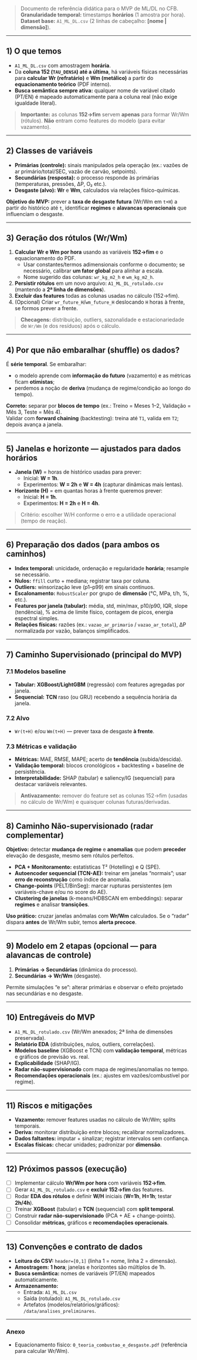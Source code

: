 

> Documento de referência didática para o MVP de ML/DL no CFB.  
> **Granularidade temporal:** timestamps **horários** (1 amostra por hora).  
> **Dataset base:** `A1_ML_DL.csv` (2 linhas de cabeçalho: **[nome | dimensão]**).

---

## 1) O que temos

- `A1_ML_DL.csv` com amostragem **horária**.  
- Da **coluna 152 (`TAU_DENSA`) até a última**, há variáveis físicas necessárias para **calcular Wr (refratário)** e **Wm (metálico)** a partir do **equacionamento teórico** (PDF interno).  
- **Busca semântica sempre ativa:** qualquer nome de variável citado (PT/EN) é mapeado automaticamente para a coluna real (não exige igualdade literal).

> **Importante:** as colunas **152→fim** servem **apenas** para formar Wr/Wm (rótulos). **Não** entram como features do modelo (para evitar vazamento).

---

## 2) Classes de variáveis

- **Primárias (controle):** sinais manipulados pela operação (ex.: vazões de ar primário/total/SEC, vazão de carvão, setpoints).  
- **Secundárias (resposta):** o processo responde às primárias (temperaturas, pressões, ΔP, O₂ etc.).  
- **Desgaste (alvo):** **Wr** e **Wm**, calculados via relações físico-químicas.

**Objetivo do MVP:** prever a **taxa de desgaste futura** (Wr/Wm em `t+H`) a partir do histórico até `t`, identificar **regimes** e **alavancas operacionais** que influenciam o desgaste.

---

## 3) Geração dos rótulos (Wr/Wm)

1. **Calcular Wr e Wm por hora** usando as variáveis **152→fim** e o equacionamento do PDF.  
   - Usar constantes/termos adimensionais conforme o documento; se necessário, calibrar **um fator global** para alinhar a escala.  
   - Nome sugerido das colunas: `wr_kg_m2_h` e `wm_kg_m2_h`.  
2. **Persistir rótulos** em um novo arquivo: `A1_ML_DL_rotulado.csv` (mantendo a **2ª linha de dimensões**).  
3. **Excluir das features** todas as colunas usadas no cálculo (152→fim).  
4. (Opcional) Criar `wr_future_H`/`wm_future_H` deslocando `H` horas à frente, se formos prever a frente.

> **Checagens:** distribuição, outliers, sazonalidade e estacionariedade de `Wr/Wm` (e dos resíduos) após o cálculo.

---

## 4) Por que **não** embaralhar (shuffle) os dados?

É **série temporal**. Se embaralhar:
- o modelo aprende com **informação do futuro** (vazamento) e as métricas ficam **otimistas**;
- perdemos a noção de **deriva** (mudança de regime/condição ao longo do tempo).

**Correto:** separar por **blocos de tempo** (ex.: Treino = Meses 1–2, Validação = Mês 3, Teste = Mês 4).  
Validar com **forward chaining** (backtesting): treina até `T1`, valida em `T2`; depois avança a janela.

---

## 5) Janelas e horizonte — ajustados para dados **horários**

- **Janela (W)** = horas de histórico usadas para prever:  
  - Inicial: **W = 1h**.  
  - Experimentos: **W = 2h** e **W = 4h** (capturar dinâmicas mais lentas).  
- **Horizonte (H)** = em quantas horas à frente queremos prever:  
  - Inicial: **H = 1h**.  
  - Experimentos: **H = 2h** e **H = 4h**.

> Critério: escolher W/H conforme o erro e a utilidade operacional (tempo de reação).

---

## 6) Preparação dos dados (para ambos os caminhos)

- **Index temporal:** unicidade, ordenação e regularidade **horária**; resample se necessário.  
- **Nulos:** `ffill` curto + mediana; registrar taxa por coluna.  
- **Outliers:** winsorização leve (p1–p99) em sinais contínuos.  
- **Escalonamento:** `RobustScaler` por grupo de **dimensão** (°C, MPa, t/h, %, etc.).  
- **Features por janela (tabular):** média, std, min/max, p10/p90, IQR, slope (tendência), % acima de limite físico, contagem de picos, energia espectral simples.  
- **Relações físicas:** razões (ex.: `vazao_ar_primario` / `vazao_ar_total`), ΔP normalizada por vazão, balanços simplificados.

---

## 7) Caminho **Supervisionado** (principal do MVP)

### 7.1 Modelos baseline
- **Tabular:** **XGBoost/LightGBM** (regressão) com features agregadas por janela.  
- **Sequencial:** **TCN** raso (ou GRU) recebendo a sequência horária da janela.

### 7.2 Alvo
- `Wr(t+H)` e/ou `Wm(t+H)` — prever taxa de desgaste **à frente**.

### 7.3 Métricas e validação
- **Métricas:** MAE, RMSE, MAPE; acerto de **tendência** (subida/descida).  
- **Validação temporal:** blocos cronológicos + backtesting + baseline de persistência.  
- **Interpretabilidade:** SHAP (tabular) e saliency/IG (sequencial) para destacar variáveis relevantes.

> **Antivazamento:** remover do feature set as colunas 152→fim (usadas no cálculo de Wr/Wm) e quaisquer colunas futuras/derivadas.

---

## 8) Caminho **Não-supervisionado** (radar complementar)

**Objetivo:** detectar **mudança de regime** e **anomalias** que podem **preceder** elevação de desgaste, mesmo sem rótulos perfeitos.

- **PCA + Monitoramento:** estatísticas T² (Hotelling) e Q (SPE).  
- **Autoencoder sequencial (TCN-AE):** treinar em janelas “normais”; usar **erro de reconstrução** como índice de anomalia.  
- **Change-points** (PELT/BinSeg): marcar rupturas persistentes (em variáveis-chave e/ou no score do AE).  
- **Clustering de janelas** (k-means/HDBSCAN em embeddings): separar **regimes** e analisar **transições**.

**Uso prático:** cruzar janelas anômalas com **Wr/Wm** calculados. Se o “radar” dispara **antes** de Wr/Wm subir, temos **alerta precoce**.

---

## 9) Modelo em 2 etapas (opcional — para alavancas de controle)

1. **Primárias → Secundárias** (dinâmica do processo).  
2. **Secundárias → Wr/Wm** (desgaste).  

Permite simulações “e se”: alterar primárias e observar o efeito projetado nas secundárias e no desgaste.

---

## 10) Entregáveis do MVP

- `A1_ML_DL_rotulado.csv` (Wr/Wm anexados; 2ª linha de dimensões preservada).  
- **Relatório EDA** (distribuições, nulos, outliers, correlações).  
- **Modelos baseline** (XGBoost e TCN) com **validação temporal**, métricas e gráficos de previsão vs. real.  
- **Explicabilidade** (SHAP/IG).  
- **Radar não-supervisionado** com mapa de regimes/anomalias no tempo.  
- **Recomendações operacionais** (ex.: ajustes em vazões/combustível por regime).

---

## 11) Riscos e mitigações

- **Vazamento:** remover features usadas no cálculo de Wr/Wm; splits temporais.  
- **Deriva:** monitorar distribuição entre blocos; recalibrar normalizadores.  
- **Dados faltantes:** imputar + sinalizar; registrar intervalos sem confiança.  
- **Escalas físicas:** checar unidades; padronizar por **dimensão**.

---

## 12) Próximos passos (execução)

- [ ] Implementar cálculo **Wr/Wm por hora** com variáveis **152→fim**.  
- [ ] Gerar `A1_ML_DL_rotulado.csv` e **excluir 152→fim** das features.  
- [ ] Rodar **EDA dos rótulos** e definir **W/H** iniciais (**W=1h**, **H=1h**; testar **2h/4h**).  
- [ ] Treinar **XGBoost** (tabular) e **TCN** (sequencial) com **split temporal**.  
- [ ] Construir **radar não-supervisionado** (PCA + AE + change-points).  
- [ ] Consolidar **métricas**, gráficos e **recomendações operacionais**.

---

## 13) Convenções e contrato de dados

- **Leitura do CSV:** `header=[0,1]` (linha 1 = nome, linha 2 = dimensão).  
- **Amostragem:** **1 hora**; janelas e horizontes são múltiplos de 1h.  
- **Busca semântica:** nomes de variáveis (PT/EN) mapeados automaticamente.  
- **Armazenamento:**
  - Entrada: `A1_ML_DL.csv`  
  - Saída (rotulado): `A1_ML_DL_rotulado.csv`  
  - Artefatos (modelos/relatórios/gráficos): `/data/analises_preliminares`.

---

### Anexo
- Equacionamento físico: `0_teoria_combustao_e_desgaste.pdf` (referência para calcular Wr/Wm).
